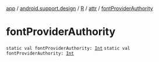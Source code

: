 [app](../../../index.md) / [android.support.design](../../index.md) / [R](../index.md) / [attr](index.md) / [fontProviderAuthority](.)

# fontProviderAuthority

`static val fontProviderAuthority: `[`Int`](https://kotlinlang.org/api/latest/jvm/stdlib/kotlin/-int/index.html)
`static val fontProviderAuthority: `[`Int`](https://kotlinlang.org/api/latest/jvm/stdlib/kotlin/-int/index.html)